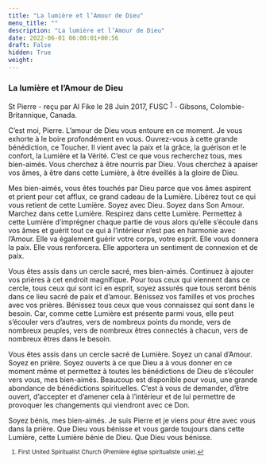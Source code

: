 ```yaml
---
title: "La lumière et l’Amour de Dieu"
menu_title: ""
description: "La lumière et l’Amour de Dieu"
date: 2022-06-01 06:00:01+00:56
draft: False
hidden: True
weight:
---
```

### La lumière et l’Amour de Dieu

St Pierre - reçu par Al Fike le 28 Juin 2017, FUSC <sup id=”a1”>[1](#f1)</sup> - Gibsons, Colombie-Britannique, Canada.

C’est moi, Pierre. L’amour de Dieu vous entoure en ce moment. Je vous exhorte à le boire profondément en vous. Ouvrez-vous à cette grande bénédiction, ce Toucher. Il vient avec la paix et la grâce, la guérison et le confort, la Lumière et la Vérité. C’est ce que vous recherchez tous, mes bien-aimés. Vous cherchez à être nourris par Dieu. Vous cherchez à apaiser vos âmes, à être dans cette Lumière, à être éveillés à la gloire de Dieu.

Mes bien-aimés, vous êtes touchés par Dieu parce que vos âmes aspirent et prient pour cet afflux, ce grand cadeau de la Lumière. Libérez tout ce qui vous retient de cette Lumière. Soyez avec Dieu. Soyez dans Son Amour. Marchez dans cette Lumière. Respirez dans cette Lumière. Permettez à cette Lumière d’imprégner chaque partie de vous alors qu’elle s’écoule dans vos âmes et guérit tout ce qui à l’intérieur n’est pas en harmonie avec l’Amour. Elle va également guérir votre corps, votre esprit. Elle vous donnera la paix. Elle vous renforcera. Elle apportera un sentiment de connexion et de paix.

Vous êtes assis dans un cercle sacré, mes bien-aimés. Continuez à ajouter vos prières à cet endroit magnifique. Pour tous ceux qui viennent dans ce cercle, tous ceux qui sont ici en esprit, soyez assurés que tous seront bénis dans ce lieu sacré de paix et d’amour. Bénissez vos familles et vos proches avec vos prières. Bénissez tous ceux que vous connaissez qui sont dans le besoin. Car, comme cette Lumière est présente parmi vous, elle peut s’écouler vers d’autres, vers de nombreux points du monde, vers de nombreux peuples, vers de nombreux êtres connectés à chacun, vers de nombreux êtres dans le besoin.

Vous êtes assis dans un cercle sacré de Lumière. Soyez un canal d’Amour. Soyez en prière. Soyez ouverts à ce que Dieu a à vous donner en ce moment même et permettez à toutes les bénédictions de Dieu de s’écouler vers vous, mes bien-aimés. Beaucoup est disponible pour vous, une grande abondance de bénédictions spirituelles. C’est à vous de demander, d’être ouvert, d’accepter et d’amener cela à l’intérieur et de lui permettre de provoquer les changements qui viendront avec ce Don.

Soyez bénis, mes bien-aimés. Je suis Pierre et je viens pour être avec vous dans la prière. Que Dieu vous bénisse et vous garde toujours dans cette Lumière, cette Lumière bénie de Dieu. Que Dieu vous bénisse.
<small>

1. <large id="f1"> First United Spiritualist Church (Première église spiritualiste unie).[↩](#a1)